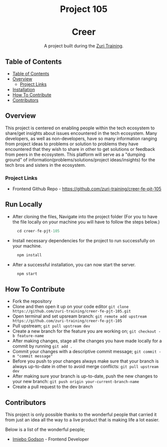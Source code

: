 <h1 align="center">Project 105</h1>

<h1 align="center">Creer</h1>

<div align="center">
   A project built during the  <a href="https://training.zuri.team/" target="_blank">Zuri Training</a>.
</div>

<!-- <div align="center">
  <h3>
    <span> | </span>
    <a href="">
      Demo
    </a>
    <span> | </span>
  </h3>
</div> -->

<!-- TABLE OF CONTENTS -->

## Table of Contents

- [Table of Contents](#table-of-contents)
- [Overview](#overview)
  - [Project Links](#project-links)
- [Installation](#installation)
- [How To Contribute](#how-to-contribute)
- [Contributors](#contributors)

<!-- OVERVIEW -->

## Overview

<!-- ![screenshot](https://github.com/ImieboGodson/DevChallenges-checkout-page/blob/master/resources/images/checkout-page%20desktop-view.png) -->

This project is centered on enabling people within the tech ecosystem to share/get insights about issues encountered in the tech ecosystem. Many developers, as well as non-developers, have so many information ranging from project ideas to problems or solution to problems they have encountered that they wish to share in other to get solutions or feedback from peers in the ecosystem. This platform will serve as a "dumping ground" of information(problems/solutions/project ideas/insights) for the tech bros and sisters in the ecosystem.


<!-- PROJECT LINKS -->
### Project Links

<!-- - Project Documentation - https://docs.google.com/document/d/1lgoH_PtHqetFhnvqx-dK8v78pIeqiglOnmbXwsw72Eg/edit -->
<!-- - Design Link - https://www.figma.com/file/SR7xS1DbOfIOwpqa1MpDHv/?node-id=0%3A1 -->
- Frontend Github Repo - https://github.com/zuri-training/creer-fe-pjt-105
<!-- - Backend Github Repo - https://github.com/zuri-training/MyIssue-be-pjt-105 -->



<!-- INSTALLATION -->
## Run Locally

- After cloning the files, Navigate into the project folder (For you to have the file locally on your machine you will have to follow the steps below.)
  ```javascript
    cd creer-fe-pjt-105
  ```

- Install necessary dependencies for the project to run successfully on your machine.
  ```javascript
    npm install
  ```

- After a successful installation, you can now start the server.
  ```javascript
    npm start
  ```


<!-- HOW TO CONTRIBUTE -->
## How To Contribute

- Fork the repository
- Clone and then open it up on your code editor `git clone https://github.com/zuri-training/creer-fe-pjt-105.git`
- Open terminal and set upsream branch: `git remote add upstream https://github.com/zuri-training/creer-fe-pjt-105`
- Pull upstream; `git pull upstream dev`
- Create a new branch for the feature you are working on; `git checkout -b feature-name`
- After making changes, stage all the changes you have made locally for a commit by running `git add .`
- Commit your changes with a descriptive commit message; `git commit -m "commit message"`
- Before you push to your changes always make sure that your branch is always up-to-date in other to avoid merge conflicts: `git pull upstream dev`
- After making sure your branch is up-to-date, push the new changes to your new branch: `git push origin your-current-branch-name`
- Create a pull request to the dev branch


<!-- CONTRIBUTORS -->
## Contributors

This project is only possible thanks to the wonderful people that carried it from just an idea all the way to a live product that is making life a lot easier.

Below is a list of the wonderful people;

- [Imiebo Godson](https://github.com/ImieboGodson) - Frontend Developer
<!-- - [Adekola Mariam](https://github.com/Marrockx) - Frontend Developer -->
<!-- - [Okoroafor Daniel](https://github.com/OkoroaforDaniel) -Frontend Developer -->
<!-- - [Praise Odoh](https://github.com/odohpraise) - Frontend Developer -->


